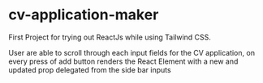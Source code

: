 # cv-application-maker

First Project for trying out ReactJs while using Tailwind CSS.

User are able to scroll through each input fields for the CV application, on every press of add button renders the React Element with a new and updated prop delegated from the side bar inputs
